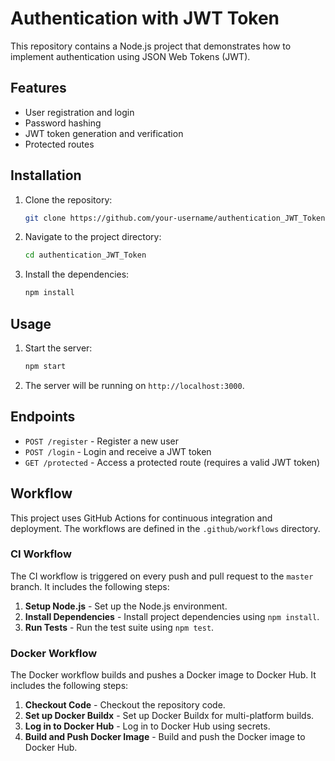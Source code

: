 # Authentication with JWT Token

This repository contains a Node.js project that demonstrates how to implement authentication using JSON Web Tokens (JWT).

## Features

- User registration and login
- Password hashing
- JWT token generation and verification
- Protected routes

## Installation

1. Clone the repository:
    ```sh
    git clone https://github.com/your-username/authentication_JWT_Token.git
    ```
2. Navigate to the project directory:
    ```sh
    cd authentication_JWT_Token
    ```
3. Install the dependencies:
    ```sh
    npm install
    ```

## Usage

1. Start the server:
    ```sh
    npm start
    ```
2. The server will be running on `http://localhost:3000`.

## Endpoints

- `POST /register` - Register a new user
- `POST /login` - Login and receive a JWT token
- `GET /protected` - Access a protected route (requires a valid JWT token)

## Workflow

This project uses GitHub Actions for continuous integration and deployment. The workflows are defined in the `.github/workflows` directory.

### CI Workflow

The CI workflow is triggered on every push and pull request to the `master` branch. It includes the following steps:

1. **Setup Node.js** - Set up the Node.js environment.
2. **Install Dependencies** - Install project dependencies using `npm install`.
3. **Run Tests** - Run the test suite using `npm test`.

### Docker Workflow

The Docker workflow builds and pushes a Docker image to Docker Hub. It includes the following steps:

1. **Checkout Code** - Checkout the repository code.
2. **Set up Docker Buildx** - Set up Docker Buildx for multi-platform builds.
3. **Log in to Docker Hub** - Log in to Docker Hub using secrets.
4. **Build and Push Docker Image** - Build and push the Docker image to Docker Hub.




